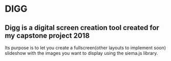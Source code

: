 # DIGG
## Digg is a digital screen creation tool created for my capstone project 2018

Its purpose is to let you create a fullscreen(other layouts to implement soon) slideshow
with the images you want to display using the siema.js library.
